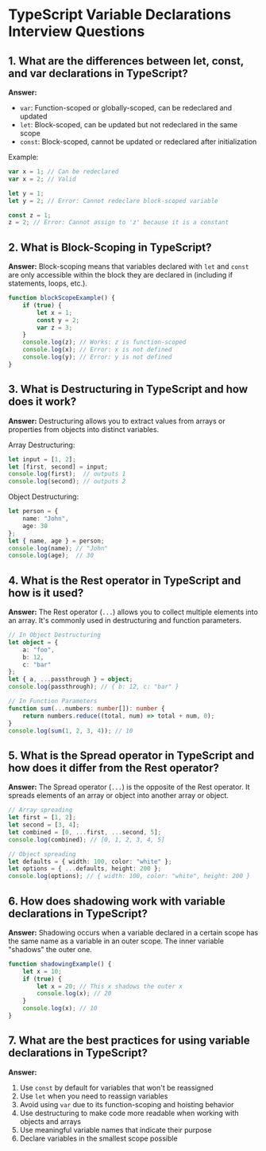 # TypeScript Variable Declarations Interview Questions

## 1. What are the differences between let, const, and var declarations in TypeScript?
**Answer:**
- `var`: Function-scoped or globally-scoped, can be redeclared and updated
- `let`: Block-scoped, can be updated but not redeclared in the same scope
- `const`: Block-scoped, cannot be updated or redeclared after initialization

Example:
```typescript
var x = 1; // Can be redeclared
var x = 2; // Valid

let y = 1;
let y = 2; // Error: Cannot redeclare block-scoped variable

const z = 1;
z = 2; // Error: Cannot assign to 'z' because it is a constant
```

## 2. What is Block-Scoping in TypeScript?
**Answer:**
Block-scoping means that variables declared with `let` and `const` are only accessible within the block they are declared in (including if statements, loops, etc.).

```typescript
function blockScopeExample() {
    if (true) {
        let x = 1;
        const y = 2;
        var z = 3;
    }
    console.log(z); // Works: z is function-scoped
    console.log(x); // Error: x is not defined
    console.log(y); // Error: y is not defined
}
```

## 3. What is Destructuring in TypeScript and how does it work?
**Answer:**
Destructuring allows you to extract values from arrays or properties from objects into distinct variables.

Array Destructuring:
```typescript
let input = [1, 2];
let [first, second] = input;
console.log(first);  // outputs 1
console.log(second); // outputs 2
```

Object Destructuring:
```typescript
let person = {
    name: "John",
    age: 30
};
let { name, age } = person;
console.log(name); // "John"
console.log(age);  // 30
```

## 4. What is the Rest operator in TypeScript and how is it used?
**Answer:**
The Rest operator (`...`) allows you to collect multiple elements into an array. It's commonly used in destructuring and function parameters.

```typescript
// In Object Destructuring
let object = {
    a: "foo",
    b: 12,
    c: "bar"
};
let { a, ...passthrough } = object;
console.log(passthrough); // { b: 12, c: "bar" }

// In Function Parameters
function sum(...numbers: number[]): number {
    return numbers.reduce((total, num) => total + num, 0);
}
console.log(sum(1, 2, 3, 4)); // 10
```

## 5. What is the Spread operator in TypeScript and how does it differ from the Rest operator?
**Answer:**
The Spread operator (`...`) is the opposite of the Rest operator. It spreads elements of an array or object into another array or object.

```typescript
// Array spreading
let first = [1, 2];
let second = [3, 4];
let combined = [0, ...first, ...second, 5];
console.log(combined); // [0, 1, 2, 3, 4, 5]

// Object spreading
let defaults = { width: 100, color: "white" };
let options = { ...defaults, height: 200 };
console.log(options); // { width: 100, color: "white", height: 200 }
```

## 6. How does shadowing work with variable declarations in TypeScript?
**Answer:**
Shadowing occurs when a variable declared in a certain scope has the same name as a variable in an outer scope. The inner variable "shadows" the outer one.

```typescript
function shadowingExample() {
    let x = 10;
    if (true) {
        let x = 20; // This x shadows the outer x
        console.log(x); // 20
    }
    console.log(x); // 10
}
```

## 7. What are the best practices for using variable declarations in TypeScript?
**Answer:**
1. Use `const` by default for variables that won't be reassigned
2. Use `let` when you need to reassign variables
3. Avoid using `var` due to its function-scoping and hoisting behavior
4. Use destructuring to make code more readable when working with objects and arrays
5. Use meaningful variable names that indicate their purpose
6. Declare variables in the smallest scope possible
